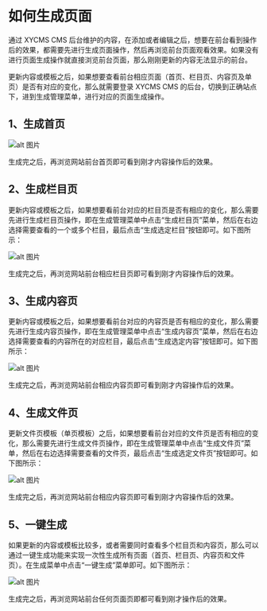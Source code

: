 # 如何生成页面

通过 XYCMS CMS 后台维护的内容，在添加或者编辑之后，想要在前台看到操作后的效果，都需要先进行生成页面操作，然后再浏览前台页面观看效果。如果没有进行页面生成操作就直接浏览前台页面，那么刚刚更新的内容无法显示的前台。

更新内容或模板之后，如果想要查看前台相应页面（首页、栏目页、内容页及单页）是否有对应的变化，那么就需要登录 XYCMS CMS 的后台，切换到正确站点下，进到生成管理菜单，进行对应的页面生成操作。

## 1、生成首页

![alt 图片](/assets/img/use/20220125095235.png)

生成完之后，再浏览网站前台首页即可看到刚才内容操作后的效果。

## 2、生成栏目页

更新内容或模板之后，如果想要看前台对应的栏目页是否有相应的变化，那么需要先进行生成栏目页操作，即在生成管理菜单中点击“生成栏目页”菜单，然后在右边选择需要查看的一个或多个栏目，最后点击“生成选定栏目”按钮即可。如下图所示：

![alt 图片](/assets/img/use/20220125095343.png)

生成完之后，再浏览网站前台相应栏目页即可看到刚才内容操作后的效果。

## 3、生成内容页

更新内容或模板之后，如果想要看前台对应的内容页是否有相应的变化，那么需要先进行生成内容页操作，即在生成管理菜单中点击“生成内容页”菜单，然后在右边选择需要查看的内容所在的对应栏目，最后点击“生成选定内容”按钮即可。如下图所示：

![alt 图片](/assets/img/use/20220125095445.png)

生成完之后，再浏览网站前台相应内容页即可看到刚才内容操作后的效果。

## 4、生成文件页

更新文件页模板（单页模板）之后，如果想要看前台对应的文件页是否有相应的变化，那么需要先进行生成文件页操作，即在生成管理菜单中点击“生成文件页”菜单，然后在右边选择需要查看的文件页，最后点击“生成选定文件页”按钮即可。如下图所示：

![alt 图片](/assets/img/use/20220125095608.png)

生成完之后，再浏览网站前台相应内容页即可看到刚才内容操作后的效果。

## 5、一键生成

如果更新的内容或模板比较多，或者需要同时查看多个栏目页和内容页，那么可以通过一键生成功能来实现一次性生成所有页面（首页、栏目页、内容页和文件页）。在生成菜单中点击“一键生成”菜单即可。如下图所示：

![alt 图片](/assets/img/use/20220125095701.png)

生成完之后，再浏览网站前台任何页面页即都可看到刚才操作后的效果。